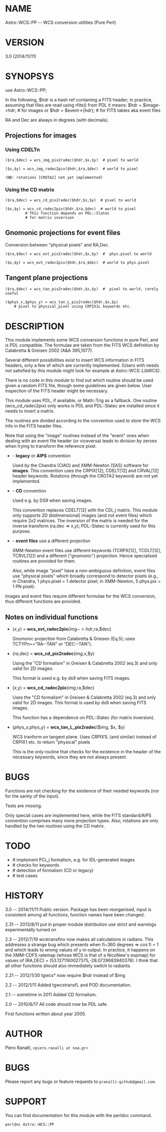 # NAME

Astro::WCS::PP  --  WCS conversion utilities (Pure Perl)

# VERSION

3.0 (2014/11/11)

# SYNOPSYS

use Astro::WCS::PP;



In the following, $hdr is a hash ref containing a FITS header; in
practice, assuming that files are read using rfits() from PDL it
means:
 $hdr = $image->hdr;      \# for images
  or
 $hdr = $event->{hdr};    \# for FITS tables aka event files

RA and Dec are always in degrees (with decimals).

## Projections for images

### Using CDELTn

    ($ra,$dec) = wcs_img_pix2radec($hdr,$x,$y)  # pixel to world

    ($x,$y) = wcs_img_radec2pix($hdr,$ra,$dec)  # world to pixel

    (NB: rotations [CROTA2] not yet implemented)

### Using the CD matrix

    ($ra,$dec) = wcs_cd_pix2radec($hdr,$x,$y)  # pixel to world

    ($x,$y) = wcs_cd_radec2pix($hdr,$ra,$dec)  # world to pixel
             # This function depends on PDL::Slatec
             # for matrix inversion

## Gnomonic projections for event files

Conversion between "physical pixels" and RA,Dec.

    ($ra,$dec) = wcs_evt_pix2radec($hdr,$x,$y)  #  phys.pixel to world

    ($x,$y) = wcs_evt_radec2pix($hdr,$ra,$dec)  # world to phys.pixel



## Tangent plane projections

    ($ra,$dec) = wcs_tan_pix2radec($hdr,$x,$y)  #  pixel to world, rarely useful

    ($phys_x,$phys_y) = wcs_tan_L_pix2radec($hdr,$x,$y)
        # pixel to physical_pixel using CRPIX1L keywords etc.



# DESCRIPTION

This module implements some WCS conversion functions in pure Perl, and
is PDL compatible. The formulae are taken from the FITS WCS definition
by Calabretta & Greisen 2002 (A&A 395,1077).

Several different possibilities exist to insert WCS information in
FITS headers, only a few of which are currently implemented. (Users
with needs not satisfied by this module might look for example at
Astro::WCS::LibWCS).

There is no code in this module to find out which routine should be
used given a random FITS file, though some guidelines are given
below. User inspection of the FITS header might be necessary.

This module uses PDL, if available, or Math::Trig as a fallback. One
routine (wcs\_cd\_radec2pix) only works is PDL and PDL::Slatec are
installed since it needs to invert a matrix.

The routines are divided according to the convention used to store the
WCS info in the FITS header files.

Note that using the "image" routines instead of the "event" ones when dealing
with an event file header (or viceversa) leads to division by zeroes
when trying to transform the reference pixel.

- \- __legacy__ or __AIPS__ convention

    Used by the Chandra (CIAO) and XMM-Newton (SAS) software for __images__.
    This convention uses the CRPIX\[12\], CDELT\[12\] and CRVAL\[12\] header keywords.
    Rotations (through the CROTA2 keyword) are not yet implemented.

- \- __CD__ convention

    Used e.g. by DS9 when saving images.

    This convention replaces CDELT\[12\] with the CDi\_j matrix. This module only
    supports 2D (bidimensional) images (and not event files) which require
    2x2 matrices.  The inversion of the matrix is needed for the inverse transform
    (ra,dec => x,y); PDL::Slatec is currently used for this
    purpose.

- \- __event files__ use a different projection

    XMM-Newton event files use different keywords (TCRPX\[12\], TCDLT\[12\],
    TCRVL\[12\]) and a different ("gnomonic") projection. Hence specialised
    routines are provided for them.

    Also, while image "pixel" have a non-ambiguous definition, event files
    use "physical pixels" which broadly correspond to detector pixels
    (e.g., in Chandra, 1 phys.pixel = 1 detector pixel; in XMM-Newton, 5
    phys.pix = 1 PN pixel).



Images and event files require different formulae for the WCS conversion,
thus different functions are provided.

## Notes on individual functions

- ($x,$y) = __wcs\_evt\_radec2pix__($img->hdr,$ra,$dec)

    Gnomonic projection from Calabretta & Griesen (Eq.5); uses
    TCTYPn=="RA--TAN" or "DEC--TAN").

- ($ra,$dec) = __wcs\_cd\_pix2radec__($img,$x,$y)

    Using the "CD formalism" in Greisen & Calabretta 2002 (eq.3)
    and only valid for 2D images.

    This format is used e.g. by ds9 when saving FITS images.

- ($x,$y) = __wcs\_cd\_radec2pix__($img,$ra,$dec)

    Uses the "CD formalism" in Greisen & Calabretta 2002 (eq.3)
    and only valid for 2D images.
    This format is used by ds9 when saving FITS images.

    This function has a dependence on PDL::Slatec (for matrix inversion).

- ($phys\_x,$phys\_y) = __wcs\_tan\_L\_pix2radec__($img, $x, $y)

    WCS tranform on tangent plane.
    Uses CRPIX1L (and similar) instead of CRPIX1 etc. to return "physical" pixels

    This is the only routine that checks for the existence in the header of the
    necessary keywords, since they are not always present.

# BUGS

Functions are not checking for the existence of their needed keywords
(nor for the sanity of the input).

Tests are missing.

Only special cases are implemented here, while the FITS standard/AIPS
convention comprises many more projection types. Also, rotations are
only handled by the two routines using the CD matrix.

# TODO

- \# implement PCi\_j formalism, e.g. for IDL-generated images
- \# checks for keywords
- \# detection of formalism (CD or legacy)
- \# test cases

# HISTORY

3.0 -- 2014/11/11
  Public version. Package has been reorganised, input is consistent
  among all functions, function names have been changed.

2.31 -- 2013/8/11
  put in proper module distribution
  use strict and warnings experimentally turned on

2.3 -- 2012/7/19
  wcstransfinv now makes all calculations in radians. This addresses a
  strange bug which presents when fi~360 degrees => cos fi = 1 and
  which leads to wrong values of y in output.  In practice, it happens
  on the XMM-CDFS ratemap (whose WCS is that of a NicoNew's expmap)
  for values of (RA,DEC) = (53.1271160027375,-28.0729683940378).
  I think that all other functions should also immediately switch to radiants.

2.21 -- 2012/1/30
  tgwcs\* now require $hdr instead of $img

2.2 -- 2012/1/11
  Added tgwcstransfL and POD documentation.

2.1 -- sometime in 2011
  Added CD formalism.

2.0 -- 2010/6/17
  All code should now be PDL safe.

First functions written about year 2005.



# AUTHOR

Piero Ranalli, `<piero.ranalli at noa.gr>`

# BUGS

Please report any bugs or feature requests to `pranalli-github@gmail.com`.



# SUPPORT

You can find documentation for this module with the perldoc command.

    perldoc Astro::WCS::PP
